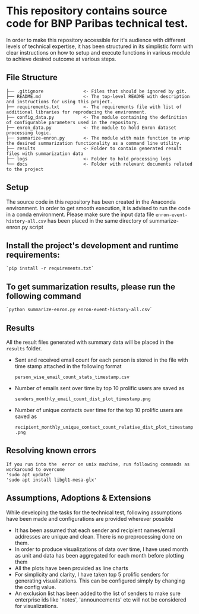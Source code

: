 # This repository contains source code for BNP Paribas technical test.

In order to make this repository accessible for it's audience with different levels of technical expertise, it has been structured in its simplistic form with clear instructions on how to setup and execute functions in various module to achieve desired outcome at various steps.

## File Structure

```
├── .gitignore               <- Files that should be ignored by git.
├── README.md                <- The top-level README with description and instructions for using this project.
├── requirements.txt         <- The requirements file with list of additional libraries for reproducing the environment.
├── config_data.py           <- The module containing the definition of configurable parameters used in the repository.
├── enron_data.py            <- The module to hold Enron dataset processing logic.
├── summarize-enron.py       <- The module with main function to wrap the desired summarization functionality as a command line utility.
├── results			         <- Folder to contain generated result files with summarization data
├── logs			         <- Folder to hold processing logs
└── docs			         <- Folder with relevant documents related to the project
```
## Setup
   The source code in this repository has been created in the Anaconda environment. In order to get smooth execution, it is advised to run the code in a conda environment.
   Please make sure the input data file `enron-event-history-all.csv` has been placed in the same directory of summarize-enron.py script
   
## Install the project's development and runtime requirements:

    `pip install -r requirements.txt`

## To get summarization results, please run the following command

    `python summarize-enron.py enron-event-history-all.csv`
  
## Results
   All the result files generated with summary data will be placed in the `results` folder.
  
* Sent and received email count for each person is stored in the file with time stamp attached in the following format
    
    `person_wise_email_count_stats_timestamp.csv`

* Number of emails sent over time by top 10 prolific users are saved as
    
    `senders_monthly_email_count_dist_plot_timestamp.png`

* Number of unique contacts over time for the top 10 prolific users are saved as
    
    `recipient_monthly_unique_contact_count_relative_dist_plot_timestamp.png`
	
## Resolving known errors
	If you run into the  error on unix machine, run following commands as workaround to overcome
	'sudo apt update'
	'sudo apt install libgl1-mesa-glx'
	
## Assumptions, Adoptions & Extensions
   While developing the tasks for the technical test, following assumptions have been made and configurations are provided wherever possible
   * It has been assumed that each sender and recipient names/email addresses are unique and clean. There is no preprocessing done on them.
   * In order to produce visualizations of data over time, I have used month as unit and data has been aggregated for each month before plotting them
   * All the plots have been provided as line charts
   * For simplicity and clarity, I have taken top 5 prolific senders for generating visualizations. This can be configured simply by changing the config value.
   * An exclusion list has been added to the list of senders to make sure enterprise ids like 'notes', 'announcements' etc will not be considered for visualizations.
    
